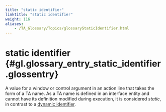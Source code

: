 ```yaml
--- 
title: "static identifier"
linktitle: "static identifier"
weight: 116
aliases: 
    - /TA_Glossary/Topics/glossaryStaticIdentifier.html
---
```

# static identifier {#gl.glossary_entry_static_identifier .glossentry}

A value for a window or control argument in an action line that takes the form of a TA name. As a TA name is defined in an interface entity and cannot have its definition modified during execution, it is considered *static*, in contrast to a [dynamic identifier](glossaryDynamicIdentifier.html).

